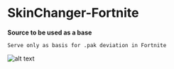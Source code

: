 # SkinChanger-Fortnite
****Source to be used as a base****
```
Serve only as basis for .pak deviation in Fortnite
```
![alt text](https://image.prntscr.com/image/b0v6JkSqTUmHpGtoNc8NPQ.png)
